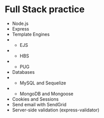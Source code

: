 # Full Stack practice
* Node.js
* Express 
* Template Engines
* * EJS
* * HBS
* * PUG
* Databases
* * MySQL and Sequelize
* * MongoDB and Mongoose
* Cookies and Sessions
* Send email with SendGrid
* Server-side validation (express-validator)